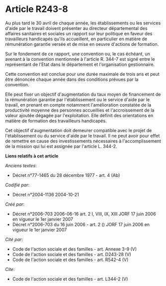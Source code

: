 # Article R243-8

Au plus tard le 30 avril de chaque année, les établissements ou les services d'aide par le travail doivent présenter au
directeur départemental des affaires sanitaires et sociales un rapport sur leur politique en faveur des travailleurs
handicapés qu'ils accueillent, en particulier en matière de rémunération garantie versée et de mise en oeuvre d'actions de
formation. 

Sur le fondement de ce rapport, une convention ou, le cas échéant, un avenant à la convention mentionnée à l'article R. 344-7
est signé entre le représentant de l'Etat dans le département et l'organisation gestionnaire. 

Cette convention est conclue pour une durée maximale de trois ans et peut être dénoncée chaque année dans des conditions
prévues par la convention. 

Elle peut fixer un objectif d'augmentation du taux moyen de financement de la rémunération garantie par l'établissement ou le
service d'aide par le travail, en prenant en compte notamment l'amélioration constatée de la productivité moyenne des
personnes accueillies et l'accroissement de la valeur ajoutée dégagée par l'exploitation. Elle définit des orientations en
matière de formation des travailleurs handicapés. 

Cet objectif d'augmentation doit demeurer compatible avec le projet de l'établissement ou du service d'aide par le travail.
Il ne peut avoir pour effet de remettre en cause des investissements nécessaires à l'accomplissement de la mission qui lui
est assignée par l'article L. 344-2.

**Liens relatifs à cet article**

_Anciens textes_:

  - Décret n°77-1465 du 28 décembre 1977 - art. 4 (Ab)

_Codifié par_:

  - Décret n°2004-1136 2004-10-21

_Créé par_:

  - Décret n°2006-703 2006-06-16 art. 2 I, VIII, IX, XIII JORF 17 juin 2006 en vigueur le 1er janvier 2007
  - Décret n°2006-703 du 16 juin 2006 - art. 2 () JORF 17 juin 2006 en vigueur le 1er janvier 2007

_Cité par_:

  - Code de l'action sociale et des familles - art. Annexe 3-9 (V)
  - Code de l'action sociale et des familles - art. D243-28 (V)
  - Code de l'action sociale et des familles - art. R542-4 (V)

_Cite_:

  - Code de l'action sociale et des familles - art. L344-2 (V)
